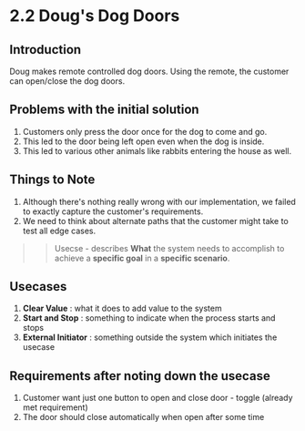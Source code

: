 # 2.2 Doug's Dog Doors

## Introduction

Doug makes remote controlled dog doors. Using the remote, the customer can open/close the dog doors.

## Problems with the initial solution

1. Customers only press the door once for the dog to come and go.
2. This led to the door being left open even when the dog is inside.
3. This led to various other animals like rabbits entering the house as well.

## Things to Note

1. Although there's nothing really wrong with our implementation, we failed to exactly capture the customer's requirements.
2. We need to think about alternate paths that the customer might take to test all edge cases.

>> Usecse - describes __What__ the system needs to accomplish to achieve a __specific goal__ in a __specific scenario__.

## Usecases

1. __Clear Value__ : what it does to add value to the system
2. __Start and Stop__ : something to indicate when the process starts and stops
3. __External Initiator__ : something outside the system which initiates the usecase

## Requirements after noting down the usecase

1. Customer want just one button to open and close door - toggle (already met requirement)
2. The door should close automatically when open after some time
